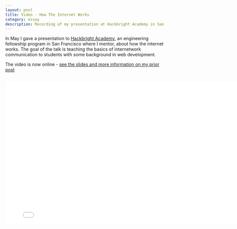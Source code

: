 ```yaml
---
layout: post
title: Video - How The Internet Works
category: essay
description: Recording of my presentation at Hackbright Academy in San Francisco
---
```


In May I gave a presentation to [Hackbright Academy](http://hackbrightacademy.com/), an engineering fellowship program in San Francisco where I mentor, about how the internet works. The goal of the talk is teaching the basics of internetwork communication to students with some background in web development. 

The video is now online - [see the slides and more information on my prior post](/how-the-internet-works/)

<br />

<iframe class="full-width" src="//player.vimeo.com/video/101357330" width="800" height="450" frameborder="0" webkitallowfullscreen mozallowfullscreen allowfullscreen></iframe> 
